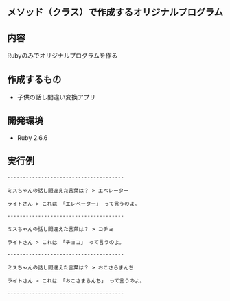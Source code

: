 ## メソッド（クラス）で作成するオリジナルプログラム

## 内容
Rubyのみでオリジナルプログラムを作る

## 作成するもの
- 子供の話し間違い変換アプリ

## 開発環境
-  Ruby 2.6.6

## 実行例

```
--------------------------------------

ミスちゃんの話し間違えた言葉は？ > エベレーター

ライトさん > これは 「エレベーター」 って言うのよ。

--------------------------------------

ミスちゃんの話し間違えた言葉は？ > コチョ

ライトさん > これは 「チョコ」 って言うのよ。

--------------------------------------

ミスちゃんの話し間違えた言葉は？ > おこさらまんち

ライトさん > これは 「おこさまらんち」 って言うのよ。

--------------------------------------

```
